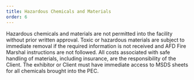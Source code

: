 ```yaml
---
title: Hazardous Chemicals and Materials
order: 6
---
```


Hazardous chemicals and materials are not permitted into the facility without prior written approval. Toxic or hazardous materials are subject to immediate removal if the required information is not received and AFD Fire Marshal instructions are not followed. All costs associated with safe handling of materials, including insurance, are the responsibility of the Client. The exhibitor or Client must have immediate access to MSDS sheets for all chemicals brought into the PEC.
